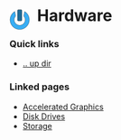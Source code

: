 # Hardware <img style="margin: 6px 13px 0px 0px" align="left" src="../data/images/logo_36x36.png" />

### Quick links
- [.. up dir](../README.md)

### Linked pages
- [Accelerated Graphics](accelerated_graphics/README.md)
- [Disk Drives](disk_drives/README.md)
- [Storage](storage/README.md)
 
